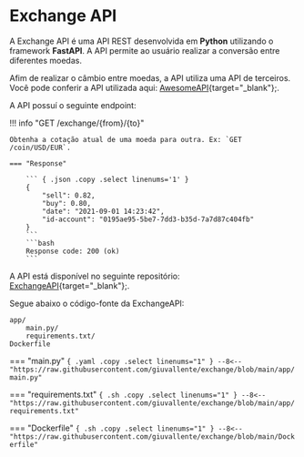 # Exchange API

A Exchange API é uma API REST desenvolvida em **Python** utilizando o framework **FastAPI**. A API permite ao usuário realizar a conversão entre diferentes moedas. 

Afim de realizar o câmbio entre moedas, a API utiliza uma API de terceiros. Você pode conferir a API utilizada aqui: [AwesomeAPI](https://github.com/awesomeapibrasil/economy-api){target="_blank"};.

A API possuí o seguinte endpoint:

!!! info "GET /exchange/{from}/{to}"

    Obtenha a cotação atual de uma moeda para outra. Ex: `GET /coin/USD/EUR`.

    === "Response"

        ``` { .json .copy .select linenums='1' }
        {
            "sell": 0.82,
            "buy": 0.80,
            "date": "2021-09-01 14:23:42",
            "id-account": "0195ae95-5be7-7dd3-b35d-7a7d87c404fb"
        }
        ```
        ```bash
        Response code: 200 (ok)
        ```

A API está disponível no seguinte repositório: [ExchangeAPI](https://github.com/giuvallente/exchange){target="_blank"};.

Segue abaixo o código-fonte da ExchangeAPI:

``` tree
app/
    main.py/
    requirements.txt/
Dockerfile
```

=== "main.py"
    ``` { .yaml .copy .select linenums="1" }
    --8<-- "https://raw.githubusercontent.com/giuvallente/exchange/blob/main/app/main.py"
    ```

=== "requirements.txt"
    ``` { .sh .copy .select linenums="1" }
    --8<-- "https://raw.githubusercontent.com/giuvallente/exchange/blob/main/app/requirements.txt"
    ```

=== "Dockerfile"
    ``` { .sh .copy .select linenums="1" }
    --8<-- "https://raw.githubusercontent.com/giuvallente/exchange/blob/main/Dockerfile"
    ```

